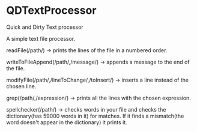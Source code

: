 # QDTextProcessor
Quick and Dirty Text processor

A simple text file processor.

readFile(/path/) -> prints the lines of the file in a numbered order.

writeToFileAppend(/path/,/message/) -> appends a message to the end of the file.

modifyFile(/path/,/lineToChange/,/toInsert/) -> inserts a line instead of the chosen line.

grep(/path/,/expression/) -> prints all the lines with the chosen expression.

spellchecker(/path/) -> checks words in your file and checks the dictionary(has 59000 words in it) for matches. If it finds a mismatch(the word doesn't appear in the dictionary) it prints it.
